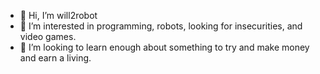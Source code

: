 - 👋 Hi, I’m will2robot
- 👀 I’m interested in programming, robots, looking for insecurities, and video games.
- 🌱 I’m looking to learn enough about something to try and make money and earn a living.

<!---
will2robot/will2robot is a ✨ special ✨ repository because its `README.md` (this file) appears on your GitHub profile.
You can click the Preview link to take a look at your changes.
--->
